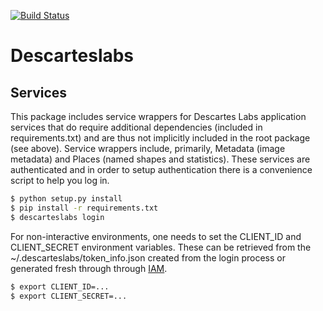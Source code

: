[![Build Status](https://travis-ci.com/descarteslabs/descarteslabs-python.svg?token=YipS7DfawkkDrdWcjV5k&branch=master)](https://travis-ci.com/descarteslabs/descarteslabs-python)

Descarteslabs
=============

Services
--------

This package includes service wrappers for Descartes Labs application services that 
do require additional dependencies (included in requirements.txt) and are thus not 
implicitly included in the root package (see above). Service wrappers include, 
primarily, Metadata (image metadata) and Places (named shapes and statistics). 
These services are authenticated and in order to setup authentication there is a 
convenience script to help you log in.

```bash
$ python setup.py install
$ pip install -r requirements.txt
$ descarteslabs login
```

For non-interactive environments, one needs to set the CLIENT_ID and CLIENT_SECRET 
environment variables. These can be retrieved from the ~/.descarteslabs/token_info.json
created from the login process or generated fresh through through [IAM](https://iam.descarteslabs.com).

```bash
$ export CLIENT_ID=...
$ export CLIENT_SECRET=...
```
